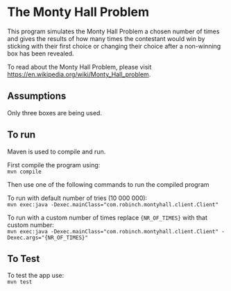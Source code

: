 # The Monty Hall Problem
This program simulates the Monty Hall Problem a chosen number of times and gives the results of how many times the contestant would win by sticking with their first choice or changing their choice after a non-winning box has been revealed.

To read about the Monty Hall Problem, please visit https://en.wikipedia.org/wiki/Monty_Hall_problem.

## Assumptions

Only three boxes are being used.

## To run

Maven is used to compile and run.

First compile the program using:\
```mvn compile```

Then use one of the following commands to run the compiled program

To run with default number of tries (10 000 000):\
```mvn exec:java -Dexec.mainClass="com.robinch.montyhall.client.Client"```

To run with a custom number of times replace `{NR_OF_TIMES}` with that custom number:\
```mvn exec:java -Dexec.mainClass="com.robinch.montyhall.client.Client" -Dexec.args="{NR_OF_TIMES}"```


## To Test
To test the app use:\
`mvn test`
